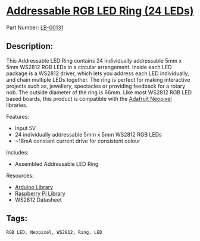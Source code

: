 # [Addressable RGB LED Ring (24 LEDs)](https://littlebirdelectronics.com.au/products/addressable-rgb-led-ring-24-leds)
Part Number: [LB-00131](https://littlebirdelectronics.com.au/products/addressable-rgb-led-ring-24-leds)

## Description:

This Addressable LED Ring contains 24 individually addressable 5mm x 5mm WS2812 RGB LEDs in a circular arrangement.
Inside each LED package is a WS2812 driver, which lets you address each LED individually, and chain multiple LEDs together.
The ring is perfect for making interactive projects such as, jewellery, spectacles or providing feedback for a rotary nob.
The outside diameter of the ring is 66mm. Like most WS2812 RGB LED based boards, this product is compatible with the [Adafruit Neopixel](https://littlebirdelectronics.com.au/collections/neopixels) libraries. 


Features: 

- Input 5V
- 24 individually addressable 5mm x 5mm WS2812 RGB LEDs
- ~18mA constant current drive for consistent colour

Includes: 

- Assembled Addressable LED Ring

Resources:

 - [Arduino Library](https://github.com/adafruit/Adafruit_NeoPixel)
 - [Raspberry Pi Library](https://github.com/jgarff/rpi_ws281x)
 - WS2812 Datasheet


## Tags:

``RGB LED, Neopixel, WS2812, Ring, LED``
